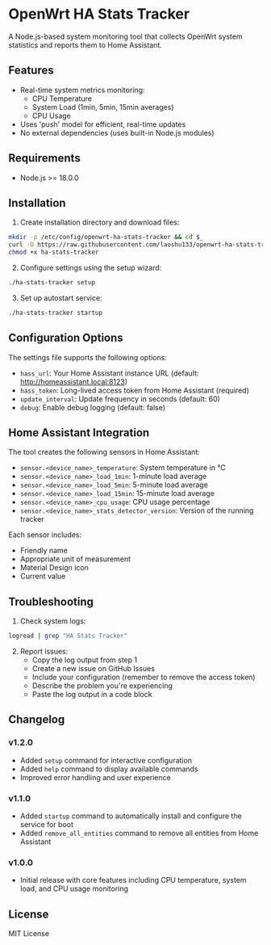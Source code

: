 # OpenWrt HA Stats Tracker

A Node.js-based system monitoring tool that collects OpenWrt system statistics and reports them to Home Assistant.

## Features

- Real-time system metrics monitoring:
  - CPU Temperature
  - System Load (1min, 5min, 15min averages)
  - CPU Usage
- Uses 'push' model for efficient, real-time updates
- No external dependencies (uses built-in Node.js modules)

## Requirements

- Node.js >= 18.0.0

## Installation

1. Create installation directory and download files:
```bash
mkdir -p /etc/config/openwrt-ha-stats-tracker && cd $_
curl -O https://raw.githubusercontent.com/laoshu133/openwrt-ha-stats-tracker/master/ha-stats-tracker
chmod +x ha-stats-tracker
```

2. Configure settings using the setup wizard:
```bash
./ha-stats-tracker setup
```

3. Set up autostart service:
```bash
./ha-stats-tracker startup
```

## Configuration Options

The settings file supports the following options:

- `hass_url`: Your Home Assistant instance URL (default: http://homeassistant.local:8123)
- `hass_token`: Long-lived access token from Home Assistant (required)
- `update_interval`: Update frequency in seconds (default: 60)
- `debug`: Enable debug logging (default: false)

## Home Assistant Integration

The tool creates the following sensors in Home Assistant:

- `sensor.<device_name>_temperature`: System temperature in °C
- `sensor.<device_name>_load_1min`: 1-minute load average
- `sensor.<device_name>_load_5min`: 5-minute load average
- `sensor.<device_name>_load_15min`: 15-minute load average
- `sensor.<device_name>_cpu_usage`: CPU usage percentage
- `sensor.<device_name>_stats_detector_version`: Version of the running tracker

Each sensor includes:
- Friendly name
- Appropriate unit of measurement
- Material Design icon
- Current value

## Troubleshooting

1. Check system logs:
```bash
logread | grep "HA Stats Tracker"
```

2. Report issues:
    - Copy the log output from step 1
    - Create a new issue on GitHub Issues
    - Include your configuration (remember to remove the access token)
    - Describe the problem you're experiencing
    - Paste the log output in a code block

## Changelog

### v1.2.0
- Added `setup` command for interactive configuration
- Added `help` command to display available commands
- Improved error handling and user experience

### v1.1.0
- Added `startup` command to automatically install and configure the service for boot
- Added `remove_all_entities` command to remove all entities from Home Assistant

### v1.0.0
- Initial release with core features including CPU temperature, system load, and CPU usage monitoring

## License

MIT License
